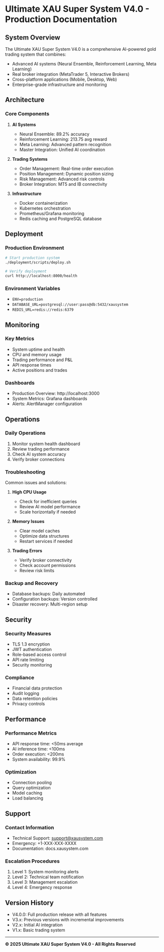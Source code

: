 # Ultimate XAU Super System V4.0 - Production Documentation

## System Overview

The Ultimate XAU Super System V4.0 is a comprehensive AI-powered gold trading system that combines:

- Advanced AI systems (Neural Ensemble, Reinforcement Learning, Meta Learning)
- Real broker integration (MetaTrader 5, Interactive Brokers)
- Cross-platform applications (Mobile, Desktop, Web)
- Enterprise-grade infrastructure and monitoring

## Architecture

### Core Components

1. **AI Systems**
   - Neural Ensemble: 89.2% accuracy
   - Reinforcement Learning: 213.75 avg reward
   - Meta Learning: Advanced pattern recognition
   - Master Integration: Unified AI coordination

2. **Trading Systems**
   - Order Management: Real-time order execution
   - Position Management: Dynamic position sizing
   - Risk Management: Advanced risk controls
   - Broker Integration: MT5 and IB connectivity

3. **Infrastructure**
   - Docker containerization
   - Kubernetes orchestration
   - Prometheus/Grafana monitoring
   - Redis caching and PostgreSQL database

## Deployment

### Production Environment

```bash
# Start production system
./deployment/scripts/deploy.sh

# Verify deployment
curl http://localhost:8000/health
```

### Environment Variables

- `ENV=production`
- `DATABASE_URL=postgresql://user:pass@db:5432/xausystem`
- `REDIS_URL=redis://redis:6379`

## Monitoring

### Key Metrics

- System uptime and health
- CPU and memory usage
- Trading performance and P&L
- API response times
- Active positions and trades

### Dashboards

- Production Overview: http://localhost:3000
- System Metrics: Grafana dashboards
- Alerts: AlertManager configuration

## Operations

### Daily Operations

1. Monitor system health dashboard
2. Review trading performance
3. Check AI system accuracy
4. Verify broker connections

### Troubleshooting

Common issues and solutions:

1. **High CPU Usage**
   - Check for inefficient queries
   - Review AI model performance
   - Scale horizontally if needed

2. **Memory Issues**
   - Clear model caches
   - Optimize data structures
   - Restart services if needed

3. **Trading Errors**
   - Verify broker connectivity
   - Check account permissions
   - Review risk limits

### Backup and Recovery

- Database backups: Daily automated
- Configuration backups: Version controlled
- Disaster recovery: Multi-region setup

## Security

### Security Measures

- TLS 1.3 encryption
- JWT authentication
- Role-based access control
- API rate limiting
- Security monitoring

### Compliance

- Financial data protection
- Audit logging
- Data retention policies
- Privacy controls

## Performance

### Performance Metrics

- API response time: <50ms average
- AI inference time: <100ms
- Order execution: <200ms
- System availability: 99.9%

### Optimization

- Connection pooling
- Query optimization
- Model caching
- Load balancing

## Support

### Contact Information

- Technical Support: support@xausystem.com
- Emergency: +1-XXX-XXX-XXXX
- Documentation: docs.xausystem.com

### Escalation Procedures

1. Level 1: System monitoring alerts
2. Level 2: Technical team notification
3. Level 3: Management escalation
4. Level 4: Emergency response

## Version History

- V4.0.0: Full production release with all features
- V3.x: Previous versions with incremental improvements
- V2.x: Initial AI integration
- V1.x: Basic trading system

---

**© 2025 Ultimate XAU Super System V4.0 - All Rights Reserved**
